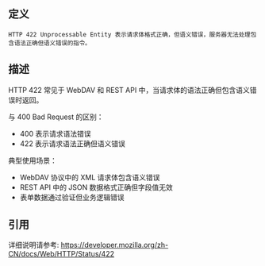 ## 定义

```
HTTP 422 Unprocessable Entity 表示请求体格式正确，但语义错误，服务器无法处理包含语法正确但语义错误的指令。
```

## 描述

HTTP 422 常见于 WebDAV 和 REST API 中，当请求体的语法正确但包含语义错误时返回。

与 400 Bad Request 的区别：
- 400 表示请求语法错误
- 422 表示请求语法正确但语义错误

典型使用场景：
- WebDAV 协议中的 XML 请求体包含语义错误
- REST API 中的 JSON 数据格式正确但字段值无效
- 表单数据通过验证但业务逻辑错误

## 引用

详细说明请参考: https://developer.mozilla.org/zh-CN/docs/Web/HTTP/Status/422